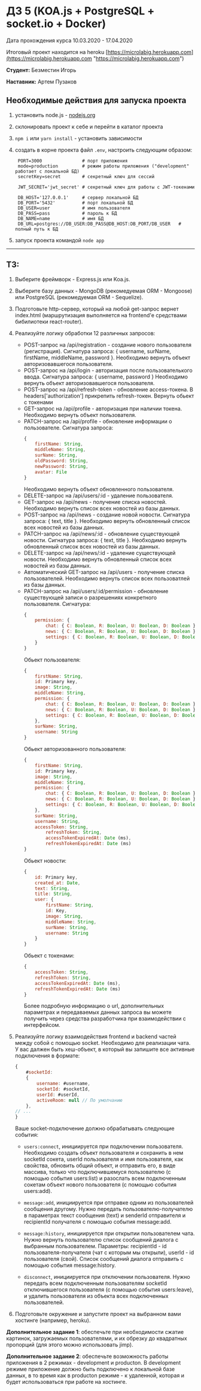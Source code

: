 # ДЗ 5 (KOA.js + PostgreSQL + socket.io + Docker)
Дата прохождения курса 10.03.2020 - 17.04.2020

Итоговый проект находится на heroku [https://microlabig.herokuapp.com](https://microlabig.herokuapp.com "https://microlabig.herokuapp.com")

**Студент:** Безместин Игорь

**Наставник:** Артем Пузаков

## Необходимые действия для запуска проекта

1. установить node.js - [nodejs.org](https://nodejs.org/ "Node.JS")
2. cклонировать проект к себе и перейти в каталог проекта
3. `npm i` или `yarn install` - установить зависимости
4. создать в корне проекта файл `.env`, настроить следующим образом:  
   
   ```dotnetcli
    PORT=3000               # порт приложения
    mode=production         # режим работы приложения ("development" работает с локальной БД)
    secretKey=secret        # секретный ключ для сессий

    JWT_SECRET='jwt_secret' # секретный ключ для работы с JWT-токенами

    DB_HOST='127.0.0.1'     # сервер локальной БД
    DB_PORT='5432'          # порт локальной БД
    DB_USER=user            # имя пользователя
    DB_PASS=pass            # пароль к БД
    DB_NAME=name            # имя БД
    DB_URL=postgres://DB_USER:DB_PASS@DB_HOST:DB_PORT/DB_USER   # полный путь к БД
   ```
5. запуск проекта командой `node app`

---
## ТЗ:

1. Выберите фреймворк - Express.js или Koa.js.
2. Выберите базу данных - MongoDB (рекомедуемая ORM - Mongoose) или PostgreSQL (рекомедуемая ORM - Sequelize).
3. Подготовьте http-сервер, который на любой get-запрос вернет index.html (маршрутизация выполняется на frontend'e средствами бибилиотеки react-router).
4. Реализуйте логику обработки 12 различных запросов:
   - POST-запрос на /api/registration - создание нового пользователя (регистрация). Сигнатура запроса: { username, surName, firstName, middleName, password }. Необходимо вернуть объект авторизовавшегося пользователя.
   - POST-запрос на /api/login - авторизация после пользователького ввода. Cигнатура запроса: { username, password } Необходимо вернуть объект авторизовавшегося пользователя.
   - POST-запрос на /api/refresh-token - обновление access-токена. В headers['authorization'] прикрепить refresh-токен. Вернуть обьект с токенами
   - GET-запрос на /api/profile - авторизация при наличии токена. Необходимо вернуть объект пользователя.
   - PATCH-запрос на /api/profile - обновление информации о пользователе. Сигнатура запроса:
        ```javascript
        {
            firstName: String,
            middleName: String,
            surName: String,
            oldPassword: String,
            newPassword: String,
            avatar: File
        }
        ```
        Необходимо вернуть объект обновленного пользователя.
    - DELETE-запрос на /api/users/:id - удаление пользователя.
    - GET-запрос на /api/news - получение списка новостей. Необходимо вернуть список всех новостей из базы данных.
    - POST-запрос на /api/news - создание новой новости. Сигнатура запроса: { text, title }. Необходимо вернуть обновленный список всех новостей из базы данных.
    - PATCH-запрос на /api/news/:id - обновление существующей новости. Сигнатура запроса: { text, title }. Необходимо вернуть обновленный список всех новостей из базы данных.
    - DELETE-запрос на /api/news/:id - удаление существующей новости. Необходимо вернуть обновленный список всех новостей из базы данных.
    - Автоматический GET-запрос на /api/users - получение списка пользователей. Необходимо вернуть список всех пользоватлей из базы данных.
    - PATCH-запрос на /api/users/:id/permission - обновление существующей записи о разрешениях конкретного пользователя. 
    Сигнатура:
        ```javascript
        {
            permission: {
                chat: { C: Boolean, R: Boolean, U: Boolean, D: Boolean },
                news: { C: Boolean, R: Boolean, U: Boolean, D: Boolean },
                settings: { C: Boolean, R: Boolean, U: Boolean, D: Boolean }
            }
        }
        ```
        Обьект пользователя:
        ```javascript
        {
            firstName: String,
            id: Primary key,
            image: String,
            middleName: String,
            permission: {
                chat: { C: Boolean, R: Boolean, U: Boolean, D: Boolean },
                news: { C: Boolean, R: Boolean, U: Boolean, D: Boolean },
                settings: { C: Boolean, R: Boolean, U: Boolean, D: Boolean }
            },
            surName: String,
            username: String
        }
        ```
        Обьект авторизованного пользователя:
        ```javascript
        {
            firstName: String,
            id: Primary key,
            image: String,
            middleName: String,
            permission: {
                chat: { C: Boolean, R: Boolean, U: Boolean, D: Boolean },
                news: { C: Boolean, R: Boolean, U: Boolean, D: Boolean },
                settings: { C: Boolean, R: Boolean, U: Boolean, D: Boolean }
            },
            surName: String,
            username: String,
            accessToken: String,
                refreshToken: String,
                accessTokenExpiredAt: Date (ms),
                refreshTokenExpiredAt: Date (ms)
        }
        ```
        Обьект новости:
        ```javascript
        {
            id: Primary key,
            created_at: Date,
            text: String,
            title: String,
            user: {
                firstName: String,
                id: Key,
                image: String,
                middleName: String,
                surName: String,
                username: String
            }
        }
        ```
        Обьект с токенами:
        ```javascript
        {
            accessToken: String,
            refreshToken: String,
            accessTokenExpiredAt: Date (ms),
            refreshTokenExpiredAt: Date (ms)
        }
        ```
        Более подробную информацию о url, дополнительных параметрах и передаваемых данных запроса вы можете получить через средства разработчика при взаимодействии с интерфейсом.

5. Реализуйте логику взаимодействия frontend и backend частей между собой с помощью socket. Необходимо для реализации чата. У вас далжен быть хеш-объект, в который вы запишите все активные подключения в формате:
    ```javascript
    { 
        #socketId: 
        {
            username: #username,
            socketId: #socketId,
            userId: #userId,
            activeRoom: null // По умолчанию
        },
    // ...
    }
    ```
    Ваше socket-подключение должно обрабатывать следующие события:

    - `users:connect`, инициируется при подключении пользователя. Необходимо создать объект пользователя и сохранить в нем socketId сокета, userId пользователя и имя пользователя, как свойства, обновить общий объект, и отправить его, в виде массива, только что подключившемуся пользователю (с помощью события users:list) и разослать всем подключенным сокетам объект нового пользователя (с помощью события users:add).

    - `message:add`, инициируется при отправке одним из пользователей сообщения другому. Нужно передать пользователю-получателю в параметрах текст сообщения (text) и senderId отправителя и recipientId получателя с помощью события message:add.

    - `message:history`, инициируется при открытии пользователем чата. Нужно вернуть пользователю список сообщений диалога с выбранным пользователем. Параметры: recipientId - id пользователя-получателя (чат с которым мы открыли), userId - id пользователя (свой). Список сообщений диалога отправить с помощью события message:history.

    - `disconnect`, инициируется при отключении пользователя. Нужно передать всем подключенным пользователям socketId отключившегося пользователя (с помощью события users:leave), и удалить пользователя из объекта всех подключенных пользователей.
  
6. Подготовьте окружение и запустите проект на выбранном вами хостинге (например, heroku).
   
**Дополнительное задание 1**: обеспечьте при необходимости сжатие картинок, загружаемых пользователями, и их обрезку до квадратных пропорций (для этого можно использовать jimp).

**Дополнительное задание 2**: обеспечьте возможность работы приложения в 2 режимах - development и producton. В development режиме приложение должно быть подключено к локальной базе данных, в то время как в producton режиме - к удаленной, которая и будет использоваться при работе на хостинге.
